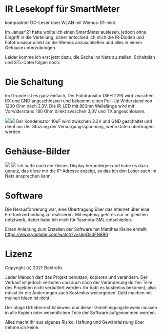 # IR Lesekopf für SmartMeter
kompackter DO-Leser über WLAN mit Wemos-D1-mini

Im Januar'21 hatte wollte ich einen SmartMeter auslesen, jedoch ohne Eingriff in die Verteilung, daher entschied ich mich die IR-Dioden und Fototransisor direkt an die Wemos anzuschließen und alles in einem Gehäuse unterzubringen.

Leider komme ich erst jetzt dazu, die Sache ins Netz zu stellen. Schaltplan und STL-Datei folgen noch.

# Die Schaltung
Im Grunde ist es ganz einfach, Der Fototransitor (SFH 229) wird zwischen RX und GND angeschlossen und bekommt einen Pull-Up Widerstand von 1200 Ohm nach 3,3V. Die IR-LED mit 880nm Wellelänge wird mit Vorwiderstand 180 Ohm direkt zwischen 3,3V und TX angeschlossen.

![](https://github.com/Elektrofix-OL/IR-Lesekopf-fuer-SmartMeter-/blob/main/Fotos/Shild-Back.JPG)![](https://github.com/Elektrofix-OL/IR-Lesekopf-fuer-SmartMeter-/blob/main/Fotos/Shild-Front.JPG)
Der Kondensator 10uF wird zwischen 3.3V und GND geschaltet und dient nur der Stüzung der Versorgungsspannung, wenn Daten übertragen werden.

# Gehäuse-Bilder
![](https://github.com/Elektrofix-OL/IR-Lesekopf-fuer-SmartMeter-/blob/main/Fotos/Back.JPG)
![](https://github.com/Elektrofix-OL/IR-Lesekopf-fuer-SmartMeter-/blob/main/Fotos/Front.JPG)
Ich hatte noch ein kleines Display herumliegen und habe es dazu genutz, das diese mir die IP-Adresse anzeigt, so das ich den Leser auch im Netz ansprechen kann.

# Software
Die Herausforderung war, eine Übertragung über das Internet über eine Freifunkverbindung zu realisieren. Mit espEasy geht es nur im gleichen netztwerk, daher habe ich mich für Tasmota-SML entschieden.

Einen Anleitung zum Erstellen der Software hat Mattihas Kleine erstellt https://www.youtube.com/watch?v=s6qQs4FN9B0

# Lizenz
Copyright (c) 2021 Elektrofix

Jeder Mensch darf das Projekt benutzen, kopieren und verändern. Der Verkauf ist jedoch verboten und auch nach der Veränderung dürfen Teile des Projekten nicht veräußert werden. Ihr habt es kostenlos bekommt, also müsst ihr die Änderungen auch Kostenlos weitergeben! Geld machen mit meinen Ideen ist nicht!

Der obige Urheberrechtshinweis und dieser Genehmigungshinweis müssen in alle Kopien oder wesentlichen Teile der Software aufgenommen werden.

Alles macht ihr aus eigenes Risiko, Haftung und Gewährleistung über nehme ich keine.
